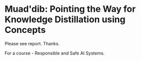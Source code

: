 # Muad'dib: Pointing the Way for Knowledge Distillation using Concepts

Please see report. Thanks.

For a course - Responsible and Safe AI Systems.
